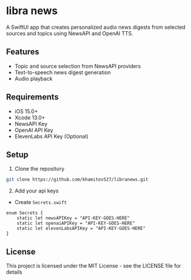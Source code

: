 # libra news

A SwiftUI app that creates personalized audio news digests from selected sources and topics using NewsAPI and OpenAI TTS.

## Features

- Topic and source selection from NewsAPI providers
- Text-to-speech news digest generation
- Audio playback 

## Requirements

- iOS 15.0+
- Xcode 13.0+
- NewsAPI Key
- OpenAI API Key
- ElevenLabs API Key (Optional)

## Setup

1. Clone the repository
```bash
git clone https://github.com/khamitov527/libranews.git
```

2. Add your api keys
- Create `Secrets.swift`
```
enum Secrets {
    static let newsAPIKey = "API-KEY-GOES-HERE"
    static let openaiAPIKey = "API-KEY-GOES-HERE"
    static let elevenLabsAPIKey = "API-KEY-GOES-HERE"
}

```

## License

This project is licensed under the MIT License - see the LICENSE file for details
